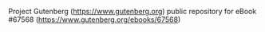 Project Gutenberg (https://www.gutenberg.org) public repository for
eBook #67568 (https://www.gutenberg.org/ebooks/67568)
